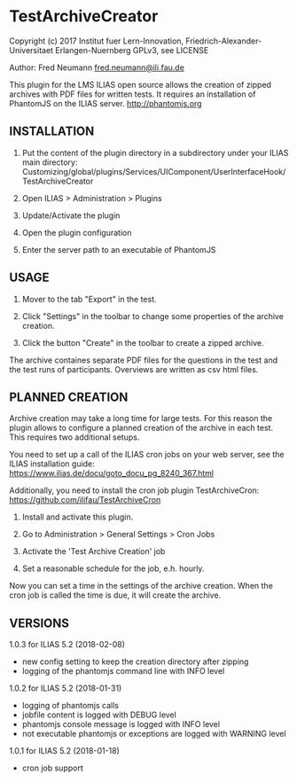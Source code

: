 # TestArchiveCreator

Copyright (c) 2017 Institut fuer Lern-Innovation, Friedrich-Alexander-Universitaet Erlangen-Nuernberg
GPLv3, see LICENSE

Author: Fred Neumann <fred.neumann@ili.fau.de>


This plugin for the LMS ILIAS open source allows the creation of zipped archives with PDF files for written tests.
It requires an installation of PhantomJS on the ILIAS server.
http://phantomjs.org


INSTALLATION
------------

1. Put the content of the plugin directory in a subdirectory under your ILIAS main directory:
Customizing/global/plugins/Services/UIComponent/UserInterfaceHook/TestArchiveCreator

2. Open ILIAS > Administration > Plugins

3. Update/Activate the plugin

4. Open the plugin configuration

5. Enter the server path to an executable of PhantomJS

USAGE
-----

1. Mover to the tab "Export" in the test.

3. Click "Settings" in the toolbar to change some properties of the archive creation.

2. Click the button "Create" in the toolbar to create a zipped archive.

The archive containes separate PDF files for the questions in the test and the test runs of participants.
Overviews are written as csv html files.

PLANNED CREATION
----------------

Archive creation may take a long time for large tests. For this reason the plugin allows to configure
a planned creation of the archive in each test. This requires two additional setups.

You need to set up a call of the ILIAS cron jobs on your web server, see the ILIAS installation guide:
https://www.ilias.de/docu/goto_docu_pg_8240_367.html

Additionally, you need to install the cron job plugin TestArchiveCron:
https://github.com/ilifau/TestArchiveCron

1. Install and activate this plugin.

2. Go to Administration > General Settings > Cron Jobs

3. Activate the 'Test Archive Creation' job

4. Set a reasonable schedule for the job, e.h. hourly.

Now you can set a time in the settings of the archive creation. When the cron job is called the time is due, it
will create the archive.


VERSIONS
--------
1.0.3 for ILIAS 5.2 (2018-02-08)
- new config setting to keep the creation directory after zipping
- logging of the phantomjs command line with INFO level

1.0.2 for ILIAS 5.2 (2018-01-31)
- logging of phantomjs calls
- jobfile content is logged with DEBUG level
- phantomjs console message is logged with INFO level
- not executable phantomjs or exceptions are logged with WARNING level

1.0.1 for ILIAS 5.2 (2018-01-18)
 - cron job support